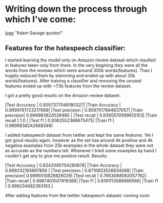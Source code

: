# Writing down the process through which I've come:
[logo](https://goo.gl/xZwzs) "Adam Savage quotes!"
## Features for the hatespeech classifier:
I started learning the model only on Amazon review dataset which resulted in features taken only from there.
In the very begining they were all the words from the reviews which were around 300k words(features).
Than I hugely reduced them by stemming and ended up with about 25k words(features).
After training a classifier and removing the unused features ended up with ~7.5k features from the review dataset.

I got a pretty good results on the Amazon review dataset:

|Test Accuracy   | 0.9057377049180327|
|Train Accuracy  | 0.9999761723217689|
|Test precision  | 0.9597017694837057|
|Train  precision| 0.999983824528485 |
|Test recall     | 0.9365570599613153|
|Train recall    | 1.0               |
|Test f1         | 0.9362552368675475|
|Train f1        | 0.9999838242668349|

I added hatespeech dataset from twitter and kept the same features. Yet I got good results again, however as the set has
around 4k positive and 4k negative examples from 25k examples in the whole dataset they were not as accurate as the numbers
tell. Whenever I tried some examples by hand I couldn't get any to give me positive result.
Results:

|Test Accuracy   | 0.8242095754290876|
|Train Accuracy  | 0.999232193667856 |
|Test precision  | 0.8710653526834068|
|Train  precision| 0.9995510829826029|
|Test recall     | 0.7953068592057762|
|Train recall    | 0.9987401007919366|
|Test f1         | 0.8191113589886596|
|Train f1        | 0.999234682393193 |

After adding features from the twitter hatespeech dataset:
coming soon